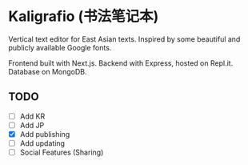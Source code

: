 # Kaligrafio (书法笔记本)

Vertical text editor for East Asian texts. Inspired by some beautiful and publicly available Google fonts.

Frontend built with Next.js. Backend with Express, hosted on Repl.it. Database on MongoDB.

## TODO

- [ ] Add KR
- [ ] Add JP
- [X] Add publishing
- [ ] Add updating
- [ ] Social Features (Sharing)
